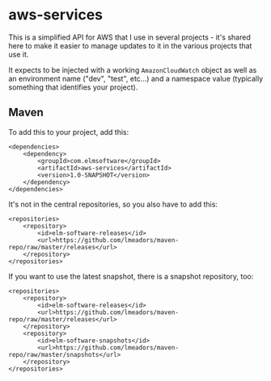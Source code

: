 aws-services
===

This is a simplified API for AWS that I use in several projects - it's shared here to make it
easier to manage updates to it in the various projects that use it.

It expects to be injected with a working `AmazonCloudWatch` object as well as an environment name
("dev", "test", etc...) and a namespace value (typically something that identifies your project).

Maven
---

To add this to your project, add this:

	<dependencies>
		<dependency>
			<groupId>com.elmsoftware</groupId>
			<artifactId>aws-services</artifactId>
			<version>1.0-SNAPSHOT</version>
		</dependency>
	</dependencies>

It's not in the central repositories, so you also have to add this:

	<repositories>
		<repository>
			<id>elm-software-releases</id>
			<url>https://github.com/lmeadors/maven-repo/raw/master/releases</url>
		</repository>
	</repositories>

If you want to use the latest snapshot, there is a snapshot repository, too:

	<repositories>
		<repository>
			<id>elm-software-releases</id>
			<url>https://github.com/lmeadors/maven-repo/raw/master/releases</url>
		</repository>
		<repository>
			<id>elm-software-snapshots</id>
			<url>https://github.com/lmeadors/maven-repo/raw/master/snapshots</url>
		</repository>
	</repositories>

